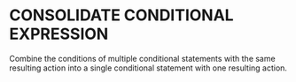 # CONSOLIDATE CONDITIONAL EXPRESSION 

Combine the conditions of multiple conditional statements with the same resulting action
into a single conditional statement with one resulting action.




